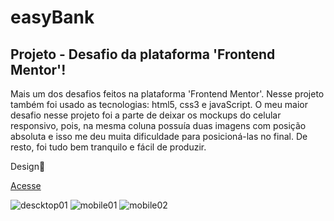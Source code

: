 # easyBank
## Projeto - Desafio da plataforma 'Frontend Mentor'!

Mais um dos desafios feitos na plataforma 'Frontend Mentor'. Nesse projeto também foi usado as tecnologias: html5, css3 e javaScript. O meu maior desafio nesse projeto foi a parte de deixar os mockups do celular responsivo, pois, na mesma coluna possuía duas imagens com posição absoluta e isso me deu muita dificuldade para posicioná-las no final. De resto, foi tudo bem tranquilo e fácil de produzir.

Design🎨

[Acesse](https://wellingtonoficial.github.io/easyBank/)

![descktop01](https://user-images.githubusercontent.com/81135377/216234561-256c7e25-1275-432c-9554-2f0b8ae336e3.jpg)
![mobile01](https://user-images.githubusercontent.com/81135377/216234589-ace05cd9-caa5-43c9-a410-b062a2f71be5.jpg)
![mobile02](https://user-images.githubusercontent.com/81135377/216234598-8950cce2-113c-4093-8f4d-15ef3292146a.jpg)
